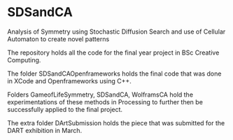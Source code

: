 # SDSandCA
Analysis of Symmetry using Stochastic Diffusion Search and use of Cellular Automaton to create novel patterns

The repository holds all the code for the final year project in BSc Creative Computing.

The folder SDSandCAOpenframeworks holds the final code that was done in XCode and Openframeworks using C++.

Folders GameofLifeSymmetry, SDSandCA, WolframsCA hold the experimentations of these methods in Processing to further then be successfully applied to the final project. 

The extra folder DArtSubmission holds the piece that was submitted for the DART exhibition in March.
